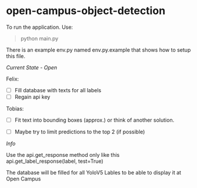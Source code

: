 # open-campus-object-detection


To run the application. Use: 


> python main.py

There is an example env.py named env.py.example that shows how to setup this file.

*Current State - Open*

Felix:
- [ ] Fill database with texts for all labels
- [ ] Regain api key

Tobias:
- [ ] Fit text into bounding boxes (approx.) or think of another solution.
- [ ] Maybe try to limit predictions to the top 2 (if possible) 


*Info*

Use the api.get_response method only like this api.get_label_response(label, test=True)

The database will be filled for all YoloV5 Lables to be able to display it at Open Campus
